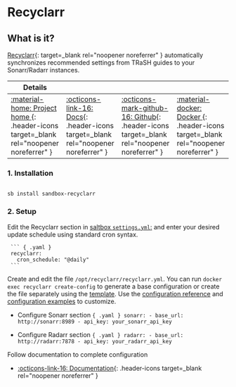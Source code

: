 # Recyclarr

## What is it?

[Recyclarr](https://github.com/recyclarr/recyclarr){: target=_blank rel="noopener noreferrer" } automatically synchronizes recommended settings from TRaSH guides to your Sonarr/Radarr instances.


| Details     |             |             |             |
|-------------|-------------|-------------|-------------|
| [:material-home: Project home ](https://github.com/recyclarr/recyclarr){: .header-icons target=_blank rel="noopener noreferrer" } | [:octicons-link-16: Docs](https://github.com/recyclarr/recyclarr/wiki){: .header-icons target=_blank rel="noopener noreferrer" } | [:octicons-mark-github-16: Github](https://github.com/recyclarr/recyclarr){: .header-icons target=_blank rel="noopener noreferrer" } | [:material-docker: Docker ](https://ghcr.io/recyclarr/recyclarr){: .header-icons target=_blank rel="noopener noreferrer" }|

### 1. Installation

``` shell

sb install sandbox-recyclarr

```

### 2. Setup

Edit the Recyclarr section in [saltbox `settings.yml`:](../settings.md) and enter your desired update schedule using standard cron syntax.

     ``` { .yaml }
     recyclarr:
       cron_schedule: "@daily"
     ```

Create and edit the file `/opt/recyclarr/recyclarr.yml`. You can run `docker exec recyclarr create-config` to generate a base configuration or create the file separately using the [template](https://github.com/recyclarr/recyclarr/blob/master/src/Recyclarr/config-template.yml). Use the [configuration reference](https://github.com/recyclarr/recyclarr/wiki/Configuration-Reference) and [configuration examples](https://github.com/recyclarr/recyclarr/wiki/Configuration-Examples) to customize.

- Configure Sonarr section
      ``` { .yaml }
      sonarr:
        - base_url: http://sonarr:8989
        - api_key: your_sonarr_api_key
      ```

- Configure Radarr section
      ``` { .yaml }
      radarr:
        - base_url: http://radarr:7878
        - api_key: your_radarr_api_key
      ```

Follow documentation to complete configuration

- [:octicons-link-16: Documentation](https://github.com/recyclarr/recyclarr/wiki/Configuration-Reference){: .header-icons target=_blank rel="noopener noreferrer" }
